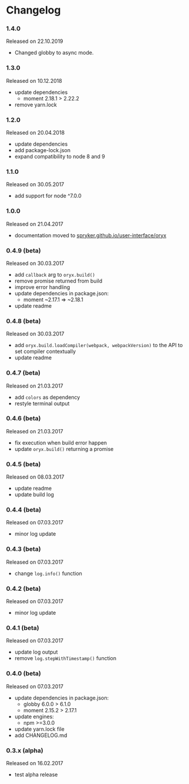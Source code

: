 # Changelog

### 1.4.0
Released on 22.10.2019

- Changed globby to async mode.

### 1.3.0
Released on 10.12.2018

- update dependencies
    - moment 2.18.1 > 2.22.2
- remove yarn.lock

### 1.2.0
Released on 20.04.2018

- update dependencies 
- add package-lock.json
- expand compatibility to node 8 and 9

### 1.1.0
Released on 30.05.2017

- add support for node ^7.0.0

### 1.0.0
Released on 21.04.2017

- documentation moved to [spryker.github.io/user-interface/oryx](http://spryker.github.io/user-interface/oryx)

### 0.4.9 (beta)
Released on 30.03.2017

- add `callback` arg to `oryx.build()`
- remove promise returned from build
- improve error handling
- update dependencies in package.json:
    - moment ~2.17.1 => ~2.18.1
- update readme

### 0.4.8 (beta)
Released on 30.03.2017

- add `oryx.build.loadCompiler(webpack, webpackVersion)` 
to the API to set compiler contextually
- update readme

### 0.4.7 (beta)
Released on 21.03.2017

- add `colors` as dependency
- restyle terminal output

### 0.4.6 (beta)
Released on 21.03.2017

- fix execution when build error happen
- update `oryx.build()` returning a promise

### 0.4.5 (beta)
Released on 08.03.2017

- update readme
- update build log 

### 0.4.4 (beta)
Released on 07.03.2017

- minor log update

### 0.4.3 (beta)
Released on 07.03.2017

- change `log.info()` function

### 0.4.2 (beta)
Released on 07.03.2017

- minor log update

### 0.4.1 (beta)
Released on 07.03.2017

- update log output
- remove `log.stepWithTimestamp()` function

### 0.4.0 (beta)
Released on 07.03.2017

- update dependencies in package.json:
    - globby 6.0.0 > 6.1.0
    - moment 2.15.2 > 2.17.1               
- update engines:
    - npm >=3.0.0
- update yarn.lock file
- add CHANGELOG.md

### 0.3.x (alpha)
Released on 16.02.2017

- test alpha release
